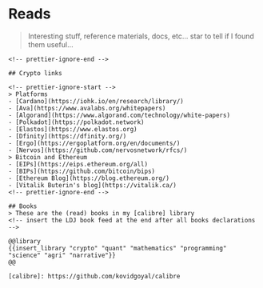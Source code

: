 # Reads

<!-- prettier-ignore-start -->

> Interesting stuff, reference materials, docs, etc...
> star to tell if I found them useful...
~~~ <style> .light blockquote {color: var(--alt4);} </style> ~~~
<!-- prettier-ignore-end -->

## Crypto links

<!-- prettier-ignore-start -->
> Platforms
- [Cardano](https://iohk.io/en/research/library/)
- [Ava](https://www.avalabs.org/whitepapers)
- [Algorand](https://www.algorand.com/technology/white-papers)
- [Polkadot](https://polkadot.network)
- [Elastos](https://www.elastos.org)
- [Dfinity](https://dfinity.org/)
- [Ergo](https://ergoplatform.org/en/documents/)
- [Nervos](https://github.com/nervosnetwork/rfcs/)
> Bitcoin and Ethereum
- [EIPs](https://eips.ethereum.org/all)
- [BIPs](https://github.com/bitcoin/bips)
- [Ethereum Blog](https://blog.ethereum.org/)
- [Vitalik Buterin's blog](https://vitalik.ca/)
<!-- prettier-ignore-end -->

## Books
> These are the (read) books in my [calibre] library 
<!-- insert the LDJ book feed at the end after all books declarations --> 

@@library
{{insert_library "crypto" "quant" "mathematics" "programming" "science" "agri" "narrative"}}
@@

[calibre]: https://github.com/kovidgoyal/calibre
